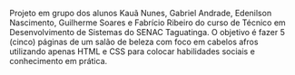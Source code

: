 Projeto em grupo dos alunos Kauã Nunes, Gabriel Andrade, Edenilson Nascimento, Guilherme Soares e Fabrício Ribeiro do curso de Técnico em Desenvolvimento de Sistemas do SENAC Taguatinga. O objetivo é fazer 5 (cinco)
páginas de um salão de beleza com foco em cabelos afros utilizando apenas HTML e CSS para colocar habilidades sociais e conhecimento em prática. 
